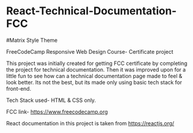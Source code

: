 # React-Technical-Documentation-FCC
#Matrix Style Theme

FreeCodeCamp Responsive Web Design Course- Certificate project

This project was initially created for getting FCC certificate by completing the project for technical documentation. Then it was improved upon for a little fun to see how can a technical documentation page made to feel & look better. Its not the best, but its made only using basic tech stack for front-end.

Tech Stack used- HTML & CSS only.

FCC link- https://www.freecodecamp.org

React documentation in this project is taken from https://reactjs.org/
